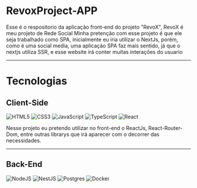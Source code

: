 # RevoxProject-APP

Esse é o respositorio da aplicação front-end do projeto "RevoX", RevoX é meu projeto de Rede Social
Minha pretenção com esse projeto é que ele seja trabalhado como SPA, inicialmente eu iria utilizar o NextJs, porém, como é uma social media, uma aplicação SPA faz mais sentido, já que o nextjs utiliza SSR, e esse website irá conter muitas interações do usuario

---
# Tecnologias
## Client-Side


![HTML5](https://img.shields.io/badge/html5-%23E34F26.svg?style=for-the-badge&logo=html5&logoColor=white) 
![CSS3](https://img.shields.io/badge/css3-%231572B6.svg?style=for-the-badge&logo=css3&logoColor=white)
![JavaScript](https://img.shields.io/badge/javascript-%23323330.svg?style=for-the-badge&logo=javascript&logoColor=%23F7DF1E) 
![TypeScript](https://img.shields.io/badge/typescript-%23007ACC.svg?style=for-the-badge&logo=typescript&logoColor=white)
![React](https://img.shields.io/badge/react-%2320232a.svg?style=for-the-badge&logo=react&logoColor=%2361DAFB)

Nesse projeto eu pretendo utilizar no front-end o ReactJs, React-Router-Dom, entre outras librarys que irá aparecer com o decorrer das necessidades.

---
## Back-End
![NodeJS](https://img.shields.io/badge/node.js-6DA55F?style=for-the-badge&logo=node.js&logoColor=white)
![NestJS](https://img.shields.io/badge/nestjs-%23E0234E.svg?style=for-the-badge&logo=nestjs&logoColor=white)
![Postgres](https://img.shields.io/badge/postgres-%23316192.svg?style=for-the-badge&logo=postgresql&logoColor=white)
![Docker](https://img.shields.io/badge/docker-%230db7ed.svg?style=for-the-badge&logo=docker&logoColor=white)

